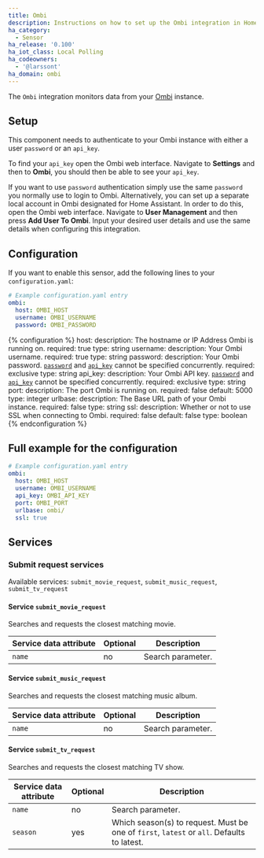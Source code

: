 ```yaml
---
title: Ombi
description: Instructions on how to set up the Ombi integration in Home Assistant.
ha_category:
  - Sensor
ha_release: '0.100'
ha_iot_class: Local Polling
ha_codeowners:
  - '@larssont'
ha_domain: ombi
---
```


The `Ombi` integration monitors data from your [Ombi](https://ombi.io) instance.

## Setup

This component needs to authenticate to your Ombi instance with either a user `password` or an `api_key`.

To find your `api_key` open the Ombi web interface. Navigate to **Settings** and then to **Ombi**, you should then be able to see your `api_key`.

If you want to use `password` authentication simply use the same `password` you normally use to login to Ombi. Alternatively, you can set up a separate local account in Ombi designated for Home Assistant. In order to do this, open the Ombi web interface. Navigate to **User Management** and then press **Add User To Ombi**. Input your desired user details and use the same details when configuring this integration.

## Configuration

If you want to enable this sensor, add the following lines to your `configuration.yaml`:

```yaml
# Example configuration.yaml entry
ombi:
  host: OMBI_HOST
  username: OMBI_USERNAME
  password: OMBI_PASSWORD
```

{% configuration %}
host:
  description: The hostname or IP Address Ombi is running on.
  required: true
  type: string
username:
  description: Your Ombi username.
  required: true
  type: string
password:
  description: Your Ombi password. [`password`](#password) and [`api_key`](#api_key) cannot be specified concurrently.
  required: exclusive
  type: string
api_key:
  description: Your Ombi API key. [`password`](#password) and [`api_key`](#api_key) cannot be specified concurrently.
  required: exclusive
  type: string
port:
  description: The port Ombi is running on.
  required: false
  default: 5000
  type: integer
urlbase:
  description: The Base URL path of your Ombi instance.
  required: false
  type: string
ssl:
  description: Whether or not to use SSL when connecting to Ombi.
  required: false
  default: false
  type: boolean
{% endconfiguration %}

## Full example for the configuration

```yaml
# Example configuration.yaml entry
ombi:
  host: OMBI_HOST
  username: OMBI_USERNAME
  api_key: OMBI_API_KEY
  port: OMBI_PORT
  urlbase: ombi/
  ssl: true
```

## Services

### Submit request services

Available services: `submit_movie_request`, `submit_music_request`, `submit_tv_request`

#### Service `submit_movie_request`

Searches and requests the closest matching movie.

| Service data attribute | Optional | Description                                      |
| ---------------------- | -------- | ------------------------------------------------ |
| `name`                 |      no  | Search parameter.                                |

#### Service `submit_music_request`

Searches and requests the closest matching music album.

| Service data attribute | Optional | Description                                      |
|------------------------|----------|--------------------------------------------------|
| `name`                 |      no  | Search parameter.                                |

#### Service `submit_tv_request`

Searches and requests the closest matching TV show.

| Service data attribute | Optional | Description                                                                                   |
|------------------------|----------|-----------------------------------------------------------------------------------------------|
| `name`                 |       no | Search parameter.                                                                             |
| `season`               |      yes | Which season(s) to request. Must be one of `first`, `latest` or `all`. Defaults to latest.    |
